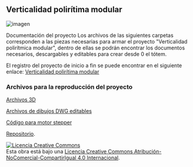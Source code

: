 ## Verticalidad polirítima modular

![imagen](https://wiki.ead.pucv.cl/images/a/a5/Render_Verticalidad_Poliritmica.png)

Documentación del proyecto Los archivos de las siguientes carpetas corresponden a las piezas necesarias para armar el proyecto "Verticalidad polirítmica modular", dentro de ellas se podrán encontrar los documentos necesarios, descargables y editables para crear desde 0 el tótem.

El registro del proyecto de inicio a fin se puede encontrar en el siguiente enlace:
[Verticalidad polirítima modular](https://wiki.ead.pucv.cl/Verticalidad_polir%C3%ADtmica_modular)

### Archivos para la reproducción del proyecto

[Archivos 3D](https://github.com/Elensif/verticalidad-poliritmica-modular/tree/main/Cad)

[Archivos de dibujos DWG editables](https://github.com/Elensif/verticalidad-poliritmica-modular/tree/main/cam)

[Código para motor stepper](https://github.com/Elensif/verticalidad-poliritmica-modular/tree/main/ino/StepperControl)



[Repositorio](https://github.com/Elensif/verticalidad-poliritmica-modular/settings/pages).

<a rel="license" href="http://creativecommons.org/licenses/by-nc-sa/4.0/"><img alt="Licencia Creative Commons" style="border-width:0" src="https://i.creativecommons.org/l/by-nc-sa/4.0/88x31.png" /></a><br />Esta obra está bajo una <a rel="license" href="http://creativecommons.org/licenses/by-nc-sa/4.0/">Licencia Creative Commons Atribución-NoComercial-CompartirIgual 4.0 Internacional</a>.
